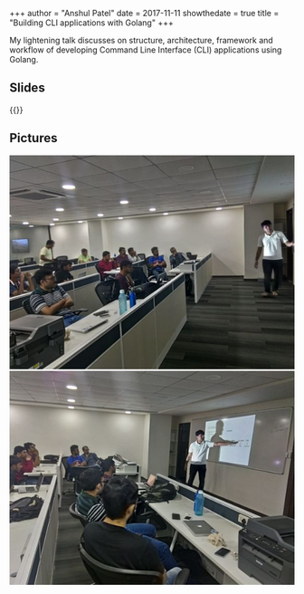 +++
author = "Anshul Patel"
date = 2017-11-11
showthedate = true
title = "Building CLI applications with Golang"
+++


My lightening talk discusses on structure, architecture, framework and workflow of developing Command Line Interface (CLI) applications using Golang.

<!--more-->

## Slides

{{<slideshare Fgzi0xpxqHbLfq>}}

## Pictures


![ltalk_cli_app_1](/meetup_pics/ltalk_cli_app_1.jpeg)
![ltalk_cli_app_2](/meetup_pics/ltalk_cli_app_2.jpeg)
